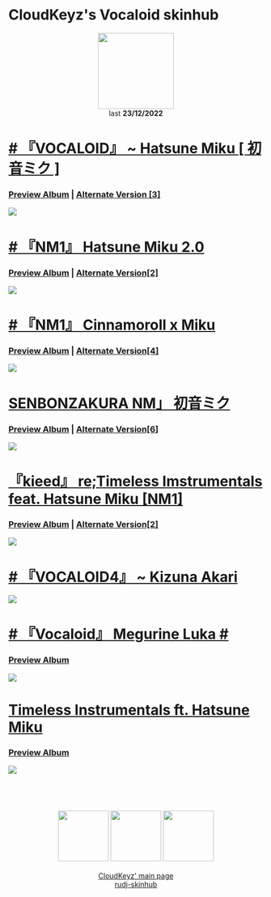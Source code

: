 # CloudKeyz's Vocaloid skinhub
<p align="center">
<a href="https://osu.ppy.sh/users/15194624">
  <img src="https://a.ppy.sh/15194624"  
       width="150"
       height="150"></a>
<br>
last <b>23/12/2022</b>
</p>

# [# 『VOCALOID』 ~ Hatsune Miku [ 初音ミク ]](https://drive.google.com/file/d/1_T2Cc1zbtzl_Xt6000I24gNM-6jtXiQ-/view?usp=share_link)
### [Preview Album](https://imgur.com/a/6yMAOmJ) | [Alternate Version [3]](https://drive.google.com/drive/folders/1rpoRnTbCbTo3k3_qTyl1pzQpMzVygFlZ)
[![](https://i.imgur.com/BmA5Qyq.jpeg)](https://drive.google.com/file/d/1_T2Cc1zbtzl_Xt6000I24gNM-6jtXiQ-/view?usp=share_link)

# [# 『NM1』 Hatsune Miku 2.0](https://drive.google.com/file/d/1rv2YDt5sUxGdMdRCbUAJCUyewDAe5Ez0/view?usp=share_link)
### [Preview Album](https://imgur.com/a/2wFiGU9) | [Alternate Version[2]](https://drive.google.com/drive/folders/1i_VPODNvD9f-IjMKM_-TkuqLBzAYLH86)
[![](https://i.imgur.com/cdgknhX.jpeg)](https://drive.google.com/file/d/1rv2YDt5sUxGdMdRCbUAJCUyewDAe5Ez0/view?usp=share_link)

# [# 『NM1』 Cinnamoroll x Miku](https://drive.google.com/file/d/1FVLGw62Hl88OTNOQxYt70-UR6V2xaUrQ/view?usp=share_link)
### [Preview Album](https://imgur.com/a/OBOPQ1K) | [Alternate Version[4]](https://drive.google.com/drive/folders/1kCWj32U7KuCTeqLHE0k0CBzVR68FRFJI)
[![](https://i.imgur.com/BSVx18k.png)](https://drive.google.com/file/d/1FVLGw62Hl88OTNOQxYt70-UR6V2xaUrQ/view?usp=share_link)

# [SENBONZAKURA NM」 初音ミク](https://drive.google.com/file/d/1DvTRty5MO37Uk_cIFUWf0uDQWNQv7kZq/view?usp=share_link)
### [Preview Album](https://imgur.com/a/ewGOY1N) | [Alternate Version[6]](https://drive.google.com/drive/folders/1LdivHgOjHKLsTmmCM9XbLdNk2S0657T6)
[![](https://i.imgur.com/PwVXtCr.jpeg)](https://drive.google.com/file/d/1DvTRty5MO37Uk_cIFUWf0uDQWNQv7kZq/view?usp=share_link)

# [『kieed』 re;Timeless Imstrumentals feat. Hatsune Miku [NM1]](https://drive.google.com/file/d/1EGH75IXDo3UHRAcD1LeLoFs-4BXWGG-A/view?usp=share_link)
### [Preview Album](https://imgur.com/a/dvL31OX) | [Alternate Version[2]](https://drive.google.com/drive/folders/1jwYvG1cbwQK8vAGDFKx2bms2mq8yC0e9)
[![](https://i.imgur.com/3QrkJ84.jpeg)](https://drive.google.com/file/d/1EGH75IXDo3UHRAcD1LeLoFs-4BXWGG-A/view?usp=share_link)

# [# 『VOCALOID4』 ~ Kizuna Akari](https://drive.google.com/file/d/1FGSvL1jK7oBaXaSjBqxY1ifFwVFZyfBa/view)
[![](https://i.imgur.com/KNaj4Hx.jpeg)](https://drive.google.com/file/d/1FGSvL1jK7oBaXaSjBqxY1ifFwVFZyfBa/view)

# [# 『Vocaloid』 Megurine Luka #](https://drive.google.com/file/d/1bS21rSkcuIMQjt08-IVxpS-Q_tCgZFOm/view)
### [Preview Album](https://imgur.com/a/eptCVfr)
[![](https://i.imgur.com/Kz51UrC.jpeg)](https://drive.google.com/file/d/1bS21rSkcuIMQjt08-IVxpS-Q_tCgZFOm/view)

# [Timeless Instrumentals ft. Hatsune Miku](https://drive.google.com/file/d/1Z_MU2lMmEDWOUVS70X8SIAyMwuFvdVCk/view)
### [Preview Album](https://imgur.com/a/x0vXZKX)
[![](https://i.imgur.com/YHyP2jj.jpeg)](https://drive.google.com/file/d/1Z_MU2lMmEDWOUVS70X8SIAyMwuFvdVCk/view)

#
<p align="center">
  <br></br>
  <a href="https://www.twitch.tv/darrius_washere">
  <img src="https://i.imgur.com/HM030lk.png" 
       width="100" 
       height="100"></a>
  <a href="https://www.youtube.com/channel/UCl8JiJnx0V17T1Je6Ge73Iw">
  <img src="https://i.imgur.com/YWbDUUy.png"  
       width="100" 
       height="100"></a>
  <a href="https://twitter.com/CloudyKeyz">
  <img src="https://i.imgur.com/PUQ5uWf.png" 
       width="100" 
       height="100"></a>
  <br></br>
  <a href="cloudkeyzMain.md">CloudKeyz' main page</a><br>
  <a href="README.md">rudj-skinhub</a>
 </p>

